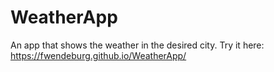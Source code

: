 # WeatherApp
 An app that shows the weather in the desired city.
 Try it here: https://fwendeburg.github.io/WeatherApp/
